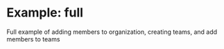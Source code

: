 # Example: full

Full example of adding members to organization, creating teams, and add members to teams

